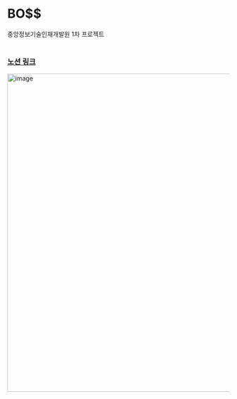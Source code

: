 # BO$$
중앙정보기술인재개발원 1차 프로젝트
<br><br>


### [노션 링크]([https://github.com/user-attachments/assets/bbfa0cf4-46fc-4837-b4a1-2c48315e9fe2](https://chambray-soap-b8c.notion.site/a22d323663474554a55e548f9f190e9a))



<img width="721" alt="image" src="https://github.com/HyunBaeL/Boss/assets/151427296/e8f50a61-3168-4672-b2ee-66a333a942d8">
